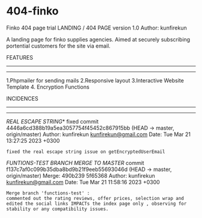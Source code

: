 # 404-finko
Finko 404 page trial
LANDING / 404 PAGE version 1.0
Author: kunfirekun 

A landing page for finko supplies agencies. Aimed at securely subscribing portential customers for the site via email.

FEATURES
_________
_________

1.Phpmailer for sending mails
2.Responsive layout
3.Interactive Website Template
4. Encryption Functions


INCIDENCES
__________
__________

*REAL ESCAPE STRING**
fixed
commit 4446a6cd388b19a5ea3057754f45452c867915bb (HEAD -> master, origin/master)
Author: kunfirekun <kunfirekun@gmail.com>
Date:   Tue Mar 21 13:27:25 2023 +0300

    fixed the real escape string issue on getEncryptedUserEmail


*FUNTIONS-TEST BRANCH MERGE TO MASTER*
commit f137c7af0c099b35dba8bd9b21f9eeb55693046d (HEAD -> master, origin/master)
Merge: 490b239 5f65368
Author: kunfirekun <kunfirekun@gmail.com>
Date:   Tue Mar 21 11:58:16 2023 +0300

    Merge branch 'functions-test' : 
    commented out the rating reviews, offer prices, selection wrap and edited the social links IMPACTs the index page only , observing for stability or any compatibility issues.

    
    




    
